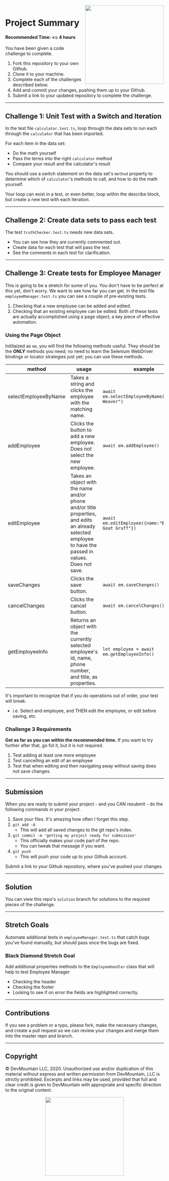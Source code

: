 <img src="https://s3.amazonaws.com/devmountain/readme-logo.png" width="250" align="right">

# Project Summary

#### Recommended Time: <= 4 hours

You have been given a code challenge to complete.

1. Fork this repository to your own Github.
1. Clone it to your machine.
1. Complete each of the challenges described below.
1. Add and commit your changes, pushing them up to your Github.
1. Submit a link to your updated repository to complete the challenge.

---

## Challenge 1: Unit Test with a Switch and Iteration

In the test file `calculator.test.ts`, loop through the data sets to run each
through the `calculator` that has been imported.

For each item in the data set:

- Do the math yourself
- Pass the terms into the right `calculator` method
- Compare your result and the calculator's result

You should use a switch statement on the data set's `method` property to
determine which of `calculator`'s methods to call, and how to do the math
yourself.

Your loop can exist in a test, or even better, loop within the describe block,
but create a new test with each iteration.

---

## Challenge 2: Create data sets to pass each test

The test `truthChecker.test.ts` needs new data sets.

- You can see how they are currently commented out.
- Create data for each test that will pass the test.
- See the comments in each test for clarification.

---

## Challenge 3: Create tests for Employee Manager

This is going to be a stretch for some of you. You don't have to be perfect at
this yet, don't worry. We want to see how far you can get. In the test file
`employeeManager.test.ts` you can see a couple of pre-existing tests.

1. Checking that a new employee can be added and edited.
1. Checking that an existing employee can be edited. Both of these tests are
   actually accomplished using a page object; a key piece of effective
   automation.

### Using the Page Object

Initilaized as `em`, you will find the following methods useful. They should be
the **ONLY** methods you need; no need to learn the Selenium WebDriver bindings
or locator strategies just yet; you can use these methods.

| method               | usage                                                                                                                                                   | example                                            |
| -------------------- | ------------------------------------------------------------------------------------------------------------------------------------------------------- | -------------------------------------------------- |
| selectEmployeeByName | Takes a string and clicks the employee with the matching name.                                                                                          | `await em.selectEmployeeByName("Phillip Weaver")`  |
| addEmployee          | Clicks the button to add a new employee. Does not select the new employee.                                                                              | `await em.addEmployee()`                           |
| editEmployee         | Takes an object with the name and/or phone and/or title properties, and edits an already selected employee to have the passed in values. Does not save. | `await em.editEmployee({name:"Billy Goat Gruff"})` |
| saveChanges          | Clicks the save button.                                                                                                                                 | `await em.saveChanges()`                           |
| cancelChanges        | Clicks the cancel button.                                                                                                                               | `await em.cancelChanges()`                         |
| getEmployeeInfo      | Returns an object with the currently selected employee's id, name, phone number, and title, as properties.                                              | `let employee = await em.getEmployeeInfo()`        |

It's important to recognize that if you do operations out of order, your test
will break.

- i.e. Select and employee, and THEN edit the employee, or edit before saving,
  etc.

### Challenge 3 Requirements

**Get as far as you can within the recommended time.** If you want to try
further after that, go fot it, but it is not required.

1. Test adding at least one more employee
1. Test cancelling an edit of an employee
1. Test that when editing and then navigating away without saving does not save
   changes.

---

## Submission

When you are ready to submit your project - and you CAN resubmit - do the
following commands in your project.

1. Save your files. It's amazing how often I forget this step.
1. `git add -A`
   - This will add all saved changes to the git repo's index.
1. `git commit -m 'getting my project ready for submission'`
   - This officially makes your code part of the repo.
   - You can tweak that message if you want.
1. `git push`
   - This will push your code up to your Github account.

Submit a link to your Github repository, where you've pushed your changes.

---

## Solution

You can view this repo's `solution` branch for solutions to the required pieces
of the challenge.

---

## Stretch Goals

Automate additional tests in `employeeManager.test.ts` that catch bugs you've
found manually, but _should_ pass once the bugs are fixed.

### Black Diamond Stretch Goal

Add additional properties methods to the `EmployeeHandler` class that will help
to test Employee Manager

- Checking the header
- Checking the footer
- Looking to see if on error the fields are highlighted correctly.

---

## Contributions

If you see a problem or a typo, please fork, make the necessary changes, and
create a pull request so we can review your changes and merge them into the
master repo and branch.

---

## Copyright

© DevMountain LLC, 2020. Unauthorized use and/or duplication of this material
without express and written permission from DevMountain, LLC is strictly
prohibited. Excerpts and links may be used, provided that full and clear credit
is given to DevMountain with appropriate and specific direction to the original
content.

<p align="center">
<img src="https://s3.amazonaws.com/devmountain/readme-logo.png" width="250">
</p>
